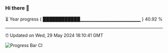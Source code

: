 ### Hi there 👋

⏳ Year progress { ████████████▁▁▁▁▁▁▁▁▁▁▁▁▁▁▁▁▁▁ } 40.92 %

---

⏰ Updated on Wed, 29 May 2024 18:10:41 GMT

![Progress Bar CI](https://github.com/Shyam-Makwana/GitHub-Actions-Demo/workflows/Progress%20Bar%20CI/badge.svg)

